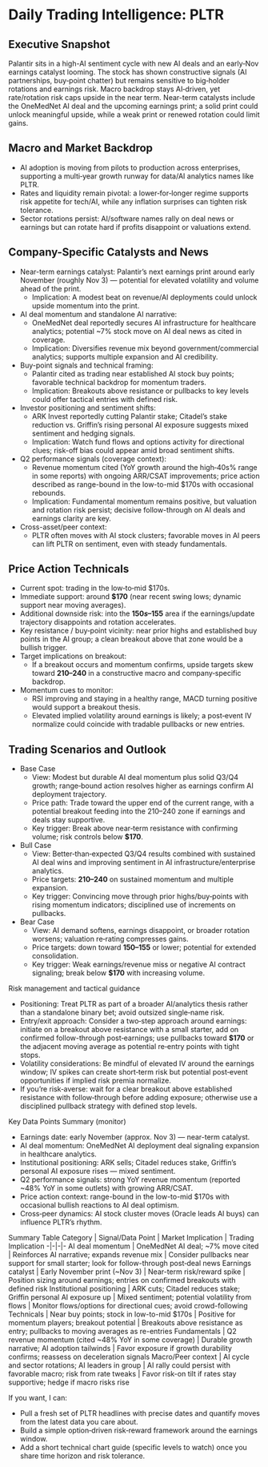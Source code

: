 # Daily Trading Intelligence: PLTR

## Executive Snapshot
Palantir sits in a high-AI sentiment cycle with new AI deals and an early‑Nov earnings catalyst looming. The stock has shown constructive signals (AI partnerships, buy‑point chatter) but remains sensitive to big‑holder rotations and earnings risk. Macro backdrop stays AI‑driven, yet rate/rotation risk caps upside in the near term. Near-term catalysts include the OneMedNet AI deal and the upcoming earnings print; a solid print could unlock meaningful upside, while a weak print or renewed rotation could limit gains.

## Macro and Market Backdrop
- AI adoption is moving from pilots to production across enterprises, supporting a multi‑year growth runway for data/AI analytics names like PLTR.
- Rates and liquidity remain pivotal: a lower‑for‑longer regime supports risk appetite for tech/AI, while any inflation surprises can tighten risk tolerance.
- Sector rotations persist: AI/software names rally on deal news or earnings but can rotate hard if profits disappoint or valuations extend.

## Company-Specific Catalysts and News
- Near-term earnings catalyst: Palantir’s next earnings print around early November (roughly Nov 3) — potential for elevated volatility and volume ahead of the print.
  - Implication: A modest beat on revenue/AI deployments could unlock upside momentum into the print.
- AI deal momentum and standalone AI narrative:
  - OneMedNet deal reportedly secures AI infrastructure for healthcare analytics; potential ~7% stock move on AI deal news as cited in coverage.
  - Implication: Diversifies revenue mix beyond government/commercial analytics; supports multiple expansion and AI credibility.
- Buy-point signals and technical framing:
  - Palantir cited as trading near established AI stock buy points; favorable technical backdrop for momentum traders.
  - Implication: Breakouts above resistance or pullbacks to key levels could offer tactical entries with defined risk.
- Investor positioning and sentiment shifts:
  - ARK Invest reportedly cutting Palantir stake; Citadel’s stake reduction vs. Griffin’s rising personal AI exposure suggests mixed sentiment and hedging signals.
  - Implication: Watch fund flows and options activity for directional clues; risk-off bias could appear amid broad sentiment shifts.
- Q2 performance signals (coverage context):
  - Revenue momentum cited (YoY growth around the high‑40s% range in some reports) with ongoing ARR/CSAT improvements; price action described as range-bound in the low-to-mid $170s with occasional rebounds.
  - Implication: Fundamental momentum remains positive, but valuation and rotation risk persist; decisive follow-through on AI deals and earnings clarity are key.
- Cross-asset/peer context:
  - PLTR often moves with AI stock clusters; favorable moves in AI peers can lift PLTR on sentiment, even with steady fundamentals.

## Price Action Technicals
- Current spot: trading in the low‑to‑mid $170s.
- Immediate support: around **$170** (near recent swing lows; dynamic support near moving averages).
- Additional downside risk: into the **$150s–$155** area if the earnings/update trajectory disappoints and rotation accelerates.
- Key resistance / buy‑point vicinity: near prior highs and established buy points in the AI group; a clean breakout above that zone would be a bullish trigger.
- Target implications on breakout:
  - If a breakout occurs and momentum confirms, upside targets skew toward **$210–$240** in a constructive macro and company‑specific backdrop.
- Momentum cues to monitor:
  - RSI improving and staying in a healthy range, MACD turning positive would support a breakout thesis.
  - Elevated implied volatility around earnings is likely; a post‑event IV normalize could coincide with tradable pullbacks or new entries.

## Trading Scenarios and Outlook
- Base Case
  - View: Modest but durable AI deal momentum plus solid Q3/Q4 growth; range‑bound action resolves higher as earnings confirm AI deployment trajectory.
  - Price path: Trade toward the upper end of the current range, with a potential breakout feeding into the $210–$240 zone if earnings and deals stay supportive.
  - Key trigger: Break above near‑term resistance with confirming volume; risk controls below **$170**.
- Bull Case
  - View: Better‑than‑expected Q3/Q4 results combined with sustained AI deal wins and improving sentiment in AI infrastructure/enterprise analytics.
  - Price targets: **$210–$240** on sustained momentum and multiple expansion.
  - Key trigger: Convincing move through prior highs/buy‑points with rising momentum indicators; disciplined use of increments on pullbacks.
- Bear Case
  - View: AI demand softens, earnings disappoint, or broader rotation worsens; valuation re‑rating compresses gains.
  - Price targets: down toward **$150–$155** or lower; potential for extended consolidation.
  - Key trigger: Weak earnings/revenue miss or negative AI contract signaling; break below **$170** with increasing volume.

Risk management and tactical guidance
- Positioning: Treat PLTR as part of a broader AI/analytics thesis rather than a standalone binary bet; avoid outsized single‑name risk.
- Entry/exit approach: Consider a two‑step approach around earnings: initiate on a breakout above resistance with a small starter, add on confirmed follow-through post‑earnings; use pullbacks toward **$170** or the adjacent moving average as potential re‑entry points with tight stops.
- Volatility considerations: Be mindful of elevated IV around the earnings window; IV spikes can create short‑term risk but potential post‑event opportunities if implied risk premia normalize.
- If you’re risk‑averse: wait for a clear breakout above established resistance with follow‑through before adding exposure; otherwise use a disciplined pullback strategy with defined stop levels.

Key Data Points Summary (monitor)
- Earnings date: early November (approx. Nov 3) — near-term catalyst.
- AI deal momentum: OneMedNet AI deployment deal signaling expansion in healthcare analytics.
- Institutional positioning: ARK sells; Citadel reduces stake, Griffin’s personal AI exposure rises — mixed sentiment.
- Q2 performance signals: strong YoY revenue momentum (reported ~48% YoY in some outlets) with growing ARR/CSAT.
- Price action context: range-bound in the low-to-mid $170s with occasional bullish reactions to AI deal optimism.
- Cross‑peer dynamics: AI stock cluster moves (Oracle leads AI buys) can influence PLTR’s rhythm.

Summary Table
Category | Signal/Data Point | Market Implication | Trading Implication
-|-|-|-
AI deal momentum | OneMedNet AI deal; ~7% move cited | Reinforces AI narrative; expands revenue mix | Consider pullbacks near support for small starter; look for follow-through post‑deal news
Earnings catalyst | Early November print (~Nov 3) | Near-term risk/reward spike | Position sizing around earnings; entries on confirmed breakouts with defined risk
Institutional positioning | ARK cuts; Citadel reduces stake; Griffin personal AI exposure up | Mixed sentiment; potential volatility from flows | Monitor flows/options for directional cues; avoid crowd-following
Technicals | Near buy points; stock in low-to-mid $170s | Positive for momentum players; breakout potential | Breakouts above resistance as entry; pullbacks to moving averages as re-entries
Fundamentals | Q2 revenue momentum (cited ~48% YoY in some coverage) | Durable growth narrative; AI adoption tailwinds | Favor exposure if growth durability confirms; reassess on deceleration signals
Macro/Peer context | AI cycle and sector rotations; AI leaders in group | AI rally could persist with favorable macro; risk from rate tweaks | Favor risk-on tilt if rates stay supportive; hedge if macro risks rise

If you want, I can:
- Pull a fresh set of PLTR headlines with precise dates and quantify moves from the latest data you care about.
- Build a simple option‑driven risk‑reward framework around the earnings window.
- Add a short technical chart guide (specific levels to watch) once you share time horizon and risk tolerance.